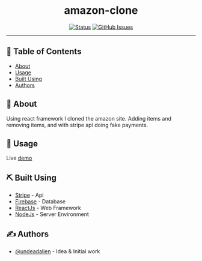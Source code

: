 <h1 align="center">amazon-clone</h1>

<div align="center">

[![Status](https://img.shields.io/badge/status-active-success.svg)]()
[![GitHub Issues](https://img.shields.io/github/issues/UndeadAlien/amazon-clone)](https://github.com/UndeadAlien/amazon-clone/issues)

</div>

---

## 📝 Table of Contents

- [About](#about)
- [Usage](#usage)
- [Built Using](#built_using)
- [Authors](#authors)

## 🧐 About <a name = "about"></a>

Using react framework I cloned the amazon site. Adding items and removing items, and with stripe api doing fake payments.

## 🎈 Usage <a name="usage"></a>

Live <a href="https://clone-9b887.web.app/" target="_blank">demo</a>

## ⛏️ Built Using <a name = "built_using"></a>

- [Stripe](https://stripe.com/) - Api
- [Firebase](https://www.google.firebase.com/) - Database
- [ReactJs](https://reactjs.org/) - Web Framework
- [NodeJs](https://nodejs.org/en/) - Server Environment

## ✍️ Authors <a name = "authors"></a>

- [@undeadalien](https://github.com/undeadalien) - Idea & Initial work
